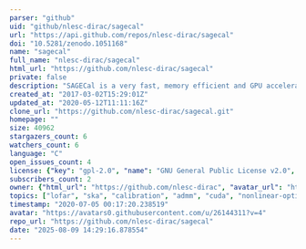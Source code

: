 ```yaml
---
parser: "github"
uid: "github/nlesc-dirac/sagecal"
url: "https://api.github.com/repos/nlesc-dirac/sagecal"
doi: "10.5281/zenodo.1051168"
name: "sagecal"
full_name: "nlesc-dirac/sagecal"
html_url: "https://github.com/nlesc-dirac/sagecal"
private: false
description: "SAGECal is a very fast, memory efficient and GPU accelerated radio interferometric calibration program. It supports all source models including points, Gaussians and Shapelets. Distributed calibration using MPI and consensus optimization is enabled. Tools to build/restore sky models are included."
created_at: "2017-03-02T15:29:01Z"
updated_at: "2020-05-12T11:11:16Z"
clone_url: "https://github.com/nlesc-dirac/sagecal.git"
homepage: ""
size: 40962
stargazers_count: 6
watchers_count: 6
language: "C"
open_issues_count: 4
license: {"key": "gpl-2.0", "name": "GNU General Public License v2.0", "spdx_id": "GPL-2.0", "url": "https://api.github.com/licenses/gpl-2.0", "node_id": "MDc6TGljZW5zZTg="}
subscribers_count: 2
owner: {"html_url": "https://github.com/nlesc-dirac", "avatar_url": "https://avatars0.githubusercontent.com/u/26144311?v=4", "login": "nlesc-dirac", "type": "Organization"}
topics: ["lofar", "ska", "calibration", "admm", "cuda", "nonlinear-optimization", "radio-astronomy"]
timestamp: "2020-07-05 00:17:20.238519"
avatar: "https://avatars0.githubusercontent.com/u/26144311?v=4"
repo_url: "https://github.com/nlesc-dirac/sagecal"
date: "2025-08-09 14:29:16.878554"
---
```

